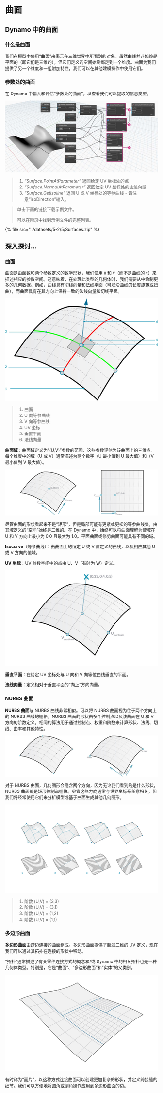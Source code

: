 # 曲面

## Dynamo 中的曲面

### 什么是曲面

我们在模型中使用[“曲面”](5-surfaces.md#surface)来表示在三维世界中所看到的对象。虽然曲线并非始终是平面的（即它们是三维的），但它们定义的空间始终绑定到一个维度。曲面为我们提供了另一个维度和一组附加特性，我们可以在其他建模操作中使用它们。

### 参数处的曲面

在 Dynamo 中输入和评估“参数处的曲面”，以查看我们可以提取的信息类型。

![](../images/5-2/5/surfaces-surfaceindynamo.jpg)

> 1. _“Surface.PointAtParameter”_ 返回给定 UV 坐标处的点
> 2. _“Surface.NormalAtParameter”_ 返回给定 UV 坐标处的法线向量
> 3. _“Surface.GetIsoline”_ 返回 U 或 V 坐标处的等参曲线 - 请注意“isoDirection”输入。

> 单击下面的链接下载示例文件。
>
> 可以在附录中找到示例文件的完整列表。

{% file src="../datasets/5-2/5/Surfaces.zip" %}

## 深入探讨...

### 曲面

曲面是由函数和两个参数定义的数学形状，我们使用 `U` 和 `V`（而不是曲线的 `t`）来描述相应的参数空间。这意味着，在处理此类型的几何体时，我们需要从中绘制更多的几何数据。例如，曲线具有切线向量和法线平面（可以沿曲线的长度旋转或扭曲），而曲面具有在其方向上保持一致的法线向量和切线平面。

![曲面](../images/5-2/5/Surface.jpg)

> 1. 曲面
> 2. U 向等参曲线
> 3. V 向等参曲线
> 4. UV 坐标
> 5. 垂直平面
> 6. 法线向量

**曲面域**：曲面域定义为“(U,V)”参数的范围，这些参数评估为该曲面上的三维点。每个维度中的域（U 或 V）通常描述为两个数字（U 最小值到 U 最大值）和（V 最小值到 V 最大值）。

![曲面](../images/5-2/5/SurfaceParameter.jpg)

尽管曲面的形状看起来不是“矩形”，但是局部可能有更紧或更松的等参曲线集，由其域定义的“空间”始终是二维的。在 Dynamo 中，始终可以将曲面理解为使域在 U 和 V 方向上最小为 0.0 且最大为 1.0。平面曲面或修剪曲面可能具有不同的域。

**Isocurve**（等参曲线）：由曲面上的恒定 U 或 V 值定义的曲线，以及相应其他 U 或 V 方向的值域。

**UV 坐标**：UV 参数空间中的点由 U、V（有时为 W）定义。

![曲面坐标](../images/5-2/5/SurfaceCoordinate.jpg)

**垂直平面**：在给定 UV 坐标处与 U 向和 V 向等位曲线垂直的平面。

**法线向量**：定义相对于垂直平面的“向上”方向向量。

### NURBS 曲面

**NURBS 曲面**与 NURBS 曲线非常相似。可以将 NURBS 曲面视为位于两个方向上的 NURBS 曲线的栅格。NURBS 曲面的形状由多个控制点以及该曲面在 U 和 V 方向的阶数定义。相同的算法用于通过控制点、权重和阶数来计算形状、法线、切线、曲率和其他特性。

![NURBS 曲面](../images/5-2/5/NURBSsurface.jpg)

对于 NURBS 曲面，几何图形会隐含两个方向，因为无论我们看到的是什么形状，NURBS 曲面都是矩形控制点栅格。尽管这些方向通常与世界坐标系任意相关，但我们将经常使用它们来分析模型或基于曲面生成其他几何图形。

![NURBS 曲面](../images/5-2/5/NURBSsurface-Degree.jpg)

> 1. 阶数 (U,V) = (3,3)
> 2. 阶数 (U,V) = (3,1)
> 3. 阶数 (U,V) = (1,2)
> 4. 阶数 (U,V) = (1,1)

### 多边形曲面

**多边形曲面**由跨边连接的曲面组成。多边形曲面提供了超过二维的 UV 定义，现在我们可以通过其拓扑在连接的形状中移动。

“拓扑”通常描述了有关零件连接方式的概念和/或 Dynamo 中的相关拓扑也是一种几何体类型。特别是，它是“曲面”、“多边形曲面”和“实体”的父类别。

![多边形曲面](../images/5-2/5/PolySurface.jpg)

有时称为“面片”，以这种方式连接曲面可以创建更加复杂的形状，并定义跨接缝的细节。我们可以方便地将圆角或倒角操作应用到多边形曲面的边。
